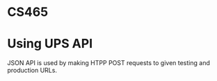 # CS465

# Using UPS API

JSON API is used by making HTPP POST requests to given testing and production URLs.